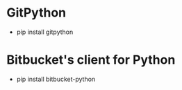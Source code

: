 # GitPython
* pip install gitpython

# Bitbucket's client for Python
* pip install bitbucket-python
